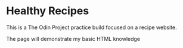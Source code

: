 # Healthy Recipes

This is a The Odin Project practice build focused on a recipe website.

The page will demonstrate my basic HTML knowledge